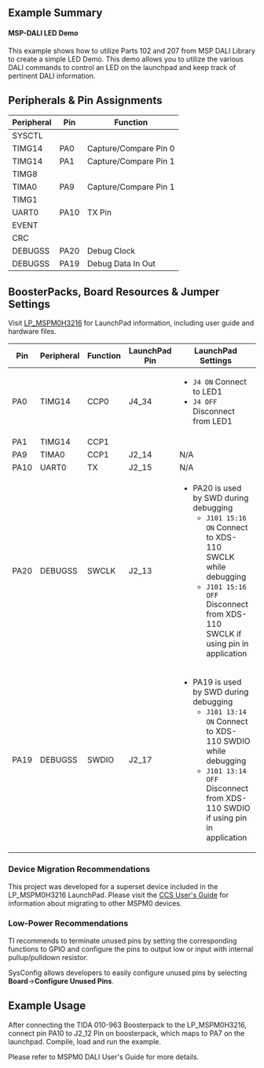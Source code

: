 ## Example Summary

#### MSP-DALI LED Demo
This example shows how to utilize Parts 102 and 207 from MSP DALI Library to create a simple LED Demo.  This demo allows you to utilize the various DALI commands to control an LED on the launchpad and keep track of pertinent DALI
information.


## Peripherals & Pin Assignments

| Peripheral | Pin | Function |
| --- | --- | --- |
| SYSCTL |  |  |
| TIMG14 | PA0 | Capture/Compare Pin 0 |
| TIMG14 | PA1 | Capture/Compare Pin 1 |
| TIMG8 |  |  |
| TIMA0 | PA9 | Capture/Compare Pin 1 |
| TIMG1 |  |  |
| UART0 | PA10 | TX Pin |
| EVENT |  |  |
| CRC |  |  |
| DEBUGSS | PA20 | Debug Clock |
| DEBUGSS | PA19 | Debug Data In Out |

## BoosterPacks, Board Resources & Jumper Settings

Visit [LP_MSPM0H3216](https://www.ti.com/tool/LP-MSPM0H3216) for LaunchPad information, including user guide and hardware files.

| Pin | Peripheral | Function | LaunchPad Pin | LaunchPad Settings |
| --- | --- | --- | --- | --- |
| PA0 | TIMG14 | CCP0 | J4_34 | <ul><li>`J4 ON` Connect to LED1<br><li>`J4 OFF` Disconnect from LED1</ul></ul> |
| PA1 | TIMG14 | CCP1 | | |
| PA9 | TIMA0 | CCP1 | J2_14 | N/A |
| PA10 | UART0 | TX | J2_15 | N/A |
| PA20 | DEBUGSS | SWCLK | J2_13 | <ul><li>PA20 is used by SWD during debugging<br><ul><li>`J101 15:16 ON` Connect to XDS-110 SWCLK while debugging<br><li>`J101 15:16 OFF` Disconnect from XDS-110 SWCLK if using pin in application</ul></ul> |
| PA19 | DEBUGSS | SWDIO | J2_17 | <ul><li>PA19 is used by SWD during debugging<br><ul><li>`J101 13:14 ON` Connect to XDS-110 SWDIO while debugging<br><li>`J101 13:14 OFF` Disconnect from XDS-110 SWDIO if using pin in application</ul></ul> |

### Device Migration Recommendations
This project was developed for a superset device included in the LP_MSPM0H3216 LaunchPad. Please
visit the [CCS User's Guide](https://software-dl.ti.com/msp430/esd/MSPM0-SDK/latest/docs/english/tools/ccs_ide_guide/doc_guide/doc_guide-srcs/ccs_ide_guide.html#sysconfig-project-migration)
for information about migrating to other MSPM0 devices.

### Low-Power Recommendations
TI recommends to terminate unused pins by setting the corresponding functions to
GPIO and configure the pins to output low or input with internal
pullup/pulldown resistor.

SysConfig allows developers to easily configure unused pins by selecting **Board**→**Configure Unused Pins**.


## Example Usage

After connecting the TIDA 010-963 Boosterpack to the LP_MSPM0H3216, connect pin PA10 to J2_12 Pin on boosterpack, which maps to PA7 on the launchpad.
Compile, load and run the example.

Please refer to MSPM0 DALI User's Guide for more details.